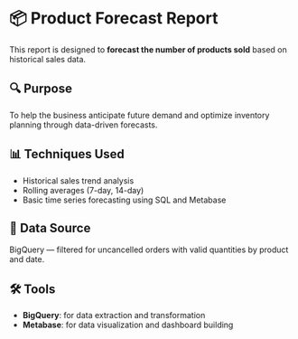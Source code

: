 # 📦 Product Forecast Report

This report is designed to **forecast the number of products sold** based on historical sales data.

## 🔍 Purpose
To help the business anticipate future demand and optimize inventory planning through data-driven forecasts.

## 📊 Techniques Used
- Historical sales trend analysis
- Rolling averages (7-day, 14-day)
- Basic time series forecasting using SQL and Metabase

## 🧠 Data Source
BigQuery — filtered for uncancelled orders with valid quantities by product and date.

## 🛠 Tools
- **BigQuery**: for data extraction and transformation  
- **Metabase**: for data visualization and dashboard building
